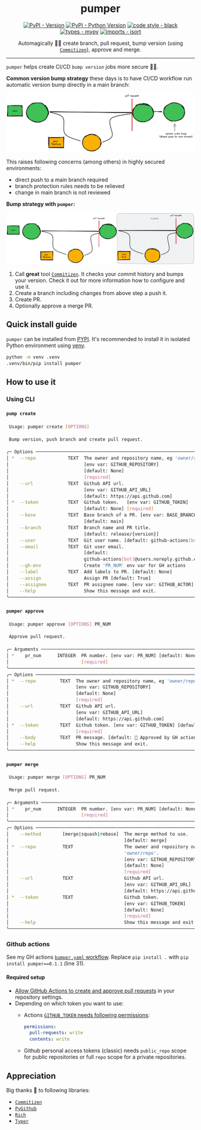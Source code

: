 <!-- markdownlint-disable-file no-inline-html first-line-h1 -->
<div align="center">

# pumper

[![PyPI - Version](https://img.shields.io/pypi/v/pumper.svg)](https://pypi.org/project/pumper) [![PyPI - Python Version](https://img.shields.io/pypi/pyversions/pumper.svg)](https://pypi.org/project/pumper) [![code style - black](https://img.shields.io/badge/code%20style-black-000000.svg)](https://github.com/psf/black) [![types - mypy](https://img.shields.io/badge/types-Mypy-blue.svg)](https://github.com/python/mypy) [![imports - isort](https://img.shields.io/badge/imports-isort-ef8336.svg)](https://github.com/pycqa/isort)

Automagically 🧚‍♀️ create branch, pull request, bump version (using [`Commitizen`](https://commitizen-tools.github.io/commitizen/)), approve and merge.

</div>

---

`pumper` helps create CI/CD `bump version` jobs more secure 👮‍♀️.

**Common version bump strategy** these days is to have CI/CD workflow run automatic version bump directly in a main branch:

![common-bump-strategy](docs/common-bump-strategy.excalidraw.png)

This raises following concerns (among others) in highly secured environments:

- direct push to a main branch required
- branch protection rules needs to be relieved
- change in main branch is not reviewed

**Bump strategy with `pumper`:**

![pumper-strategy](docs/pumper-strategy.excalidraw.png)

1. Call **great** tool [`Commitizen`](https://commitizen-tools.github.io/commitizen/). It checks your commit history and bumps your version. Check it out for more information how to configure and use it.
2. Create a branch including changes from above step a push it.
3. Create PR.
4. Optionally approve a merge PR.

## Quick install guide

`pumper` can be installed from [PYPI](https://pypi.org/project/pumper). It's recommended to install it in isolated Python environment using [venv](https://docs.python.org/3/tutorial/venv.html).

```bash
python -m venv .venv
.venv/bin/pip install pumper
```

## How to use it

### Using CLI

#### `pump create`

```bash
 Usage: pumper create [OPTIONS]

 Bump version, push branch and create pull request.

╭─ Options ──────────────────────────────────────────────────────────────────────╮
│ *  --repo            TEXT  The owner and repository name, eg 'owner/repo'.     │
│                            [env var: GITHUB_REPOSITORY]                        │
│                            [default: None]                                     │
│                            [required]                                          │
│    --url             TEXT  Github API url.                                     │
│                            [env var: GITHUB_API_URL]                           │
│                            [default: https://api.github.com]                   │
│ *  --token           TEXT  Github token.   [env var: GITHUB_TOKEN]             │
│                            [default: None] [required]                          │
│    --base            TEXT  Base branch of a PR. [env var: BASE_BRANCH]         │
│                            [default: main]                                     │
│    --branch          TEXT  Branch name and PR title.                           │
│                            [default: release/{version}]                        │
│    --user            TEXT  Git user name. [default: github-actions[bot]]       │
│    --email           TEXT  Git user email.                                     │
│                            [default:                                           │
│                            github-actions[bot]@users.noreply.github.com]       │
│    --gh-env                Create 'PR_NUM' env var for GH actions              │
│    --label           TEXT  Add labels to PR. [default: None]                   │
│    --assign                Assign PR [default: True]                           │
│    --assignee        TEXT  PR assignee name. [env var: GITHUB_ACTOR]           │
│    --help                  Show this message and exit.                         │
╰────────────────────────────────────────────────────────────────────────────────╯
```

#### `pumper approve`

```bash
 Usage: pumper approve [OPTIONS] PR_NUM

 Approve pull request.

╭─ Arguments ────────────────────────────────────────────────────────────────────╮
│ *    pr_num      INTEGER  PR number. [env var: PR_NUM] [default: None]         │
│                           [required]                                           │
╰────────────────────────────────────────────────────────────────────────────────╯
╭─ Options ──────────────────────────────────────────────────────────────────────╮
│ *  --repo         TEXT  The owner and repository name, eg 'owner/repo'.        │
│                         [env var: GITHUB_REPOSITORY]                           │
│                         [default: None]                                        │
│                         [required]                                             │
│    --url          TEXT  Github API url.                                        │
│                         [env var: GITHUB_API_URL]                              │
│                         [default: https://api.github.com]                      │
│ *  --token        TEXT  Github token. [env var: GITHUB_TOKEN] [default: None]  │
│                         [required]                                             │
│    --body         TEXT  PR message. [default: 🤖 Approved by GH actions!]      │
│    --help               Show this message and exit.                            │
╰────────────────────────────────────────────────────────────────────────────────╯
```

#### `pumper merge`

```bash
 Usage: pumper merge [OPTIONS] PR_NUM

 Merge pull request.

╭─ Arguments ───────────────────────────────────────────────────────────────────╮
│ *    pr_num      INTEGER  PR number. [env var: PR_NUM] [default: None]        │
│                           [required]                                          │
╰───────────────────────────────────────────────────────────────────────────────╯
╭─ Options ─────────────────────────────────────────────────────────────────────╮
│    --method        [merge|squash|rebase]  The merge method to use.            │
│                                           [default: merge]                    │
│ *  --repo          TEXT                   The owner and repository name, eg   │
│                                           'owner/repo'.                       │
│                                           [env var: GITHUB_REPOSITORY]        │
│                                           [default: None]                     │
│                                           [required]                          │
│    --url           TEXT                   Github API url.                     │
│                                           [env var: GITHUB_API_URL]           │
│                                           [default: https://api.github.com]   │
│ *  --token         TEXT                   Github token.                       │
│                                           [env var: GITHUB_TOKEN]             │
│                                           [default: None]                     │
│                                           [required]                          │
│    --help                                 Show this message and exit.         │
╰───────────────────────────────────────────────────────────────────────────────╯
```

### Github actions

See my GH actions [`bumper.yaml` workflow](.github/workflows/bumper.yaml). Replace `pip install .` with `pip install pumper==0.1.1` (line 31).

#### Required setup

- [Allow GitHub Actions to create and approve pull requests](https://docs.github.com/en/repositories/managing-your-repositorys-settings-and-features/enabling-features-for-your-repository/managing-github-actions-settings-for-a-repository#preventing-github-actions-from-creating-or-approving-pull-requests) in your repository settings.
- Depending on which token you want to use:
    - Actions [`GITHUB_TOKEN` needs following permissions](https://docs.github.com/en/actions/security-guides/automatic-token-authentication#modifying-the-permissions-for-the-github_token):

        ```yaml
        permissions:
          pull-requests: write
          contents: write
        ```

    - Github personal access tokens (classic) needs `public_repo` scope for public repositories or full `repo` scope for a private repositories.

## Appreciation

Big thanks 🙏 to following libraries:

- [`Commitizen`](https://commitizen-tools.github.io/commitizen/)
- [`PyGithub`](https://github.com/PyGithub/PyGithub)
- [`Rich`](https://github.com/Textualize/rich)
- [`Typer`](https://typer.tiangolo.com)

